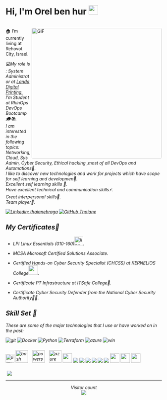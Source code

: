 <h1 align="left">Hi, I'm Orel ben hur <img src="https://raw.githubusercontent.com/MartinHeinz/MartinHeinz/master/wave.gif" width="30px"> </h1> <br/>
<img style="border-radius: 0.25rem" align="right" alt="GIF" src="https://github.com/abhisheknaiidu/abhisheknaiidu/blob/master/code.gif?raw=true" width="420"/>
🏠 I’m currently living at Rehovot City, Israel. <br/>
<p><em>💻My role is : System Administrator at <a href="https://www.landanano.com/about-us/company">Landa Digital Printing.</a> <br/>
I’m Student at RhinOps DevOps Bootcamp🎓📚. <br/>
I am interested in the following topics: Networking, Cloud, Sys Admin, Cyber Security, Ethical hacking ,most of all DevOps and Automations🚀. <br/>
I like to discover new technologies and work for projects which have scope for self learning and developmen🧠. <br/>
Excellent self learning skills 🦁.<br/>
Have excellent technical and communication skills⚡.<br/>
Great interpersonal skills🧞‍.<br/>
Team player👤.<br/>

 
[![Linkedin: thaianebraga](https://img.shields.io/badge/-OrelBenHur-blue?style=flat-square&logo=Linkedin&logoColor=white&link=https://www.linkedin.com/in/orel-ben-hur-86b3201a3/)](https://www.linkedin.com/in/orel-ben-hur-86b3201a3/)
[![GitHub Thaiane](https://img.shields.io/github/followers/orel199973?label=follow&style=social)](https://github.com/orel199973)

 
<h2>My Certificates🚀</h2>

- LPI Linux Essentials (010-160)<img title="linux" alt="linux" src="https://raw.githubusercontent.com/Thomas-George-T/Thomas-George-T/master/assets/linux-tux.svg" width="28" />. <br/>
- MCSA Microsoft Certified Solutions Associate.

 
- Certified Hands-on Cyber Security Specialist (CHCSS) at KERNELIOS College<a href="https://www.thoughtworks.com"></a><img src="https://media.giphy.com/media/WUlplcMpOCEmTGBtBW/giphy.gif" width="30">. <br/>
- Certificate PT Infrastructure  at ITSafe College🔎. <br/>
- Certificate  Cyber Security Defender from the National Cyber Security Authority👨‍💻. <br/>

<h2>Skill Set 💪</h2>
These are some of the major technologies that I use or have worked on in the past:
</p>
<img alt="git" src="https://img.shields.io/badge/-Git-F05032?style=flat-square&logo=git&logoColor=white" />
<img alt="Docker" src="https://img.shields.io/badge/-Docker-46a2f1?style=flat-square&logo=docker&logoColor=white" />
<img alt="Python" src="https://img.shields.io/badge/Python-3776AB?style=flat-square&logo=python&logoColor=white" />
<img alt="Terraform" src="https://badgen.net/badge/icon/terraform?icon=terraform&label" />
<img alt="azure" src="https://user-images.githubusercontent.com/47865329/139946401-c430e531-d1e6-47e5-ae1d-0b8b49886f8f.png" />
<img alt="win" src="https://img.shields.io/badge/Windows-0078D6?style=for-the-badge&logo=windows&logoColor=white" />
</p>                                                                                                                                                                                                                                                                                                                                                                                                                                                 
</p>
<img title="linux" alt="linux" src="https://raw.githubusercontent.com/Thomas-George-T/Thomas-George-T/master/assets/linux-tux.svg" width="28" />
<img src="https://www.vectorlogo.zone/logos/gnu_bash/gnu_bash-icon.svg" alt="bash" width="40" height="40"/>
<img style="margin: 10px" src="https://profilinator.rishav.dev/skills-assets/powershell.png" alt="powershell" width="40" height="40" />
<img src="https://www.vectorlogo.zone/logos/microsoft_azure/microsoft_azure-icon.svg" alt="azure" width="40" height="40" />
<code><img height="30" src="https://raw.githubusercontent.com/dereknguyen269/dereknguyen269/master/images/postgresql.png"></code>
<a href="https://git-scm.com/" title="Git"><img src="https://raw.githubusercontent.com/hussainweb/hussainweb/main/icons/git.png" /></a>
<a href="https://www.python.org/" title="Python"><img src="https://raw.githubusercontent.com/hussainweb/hussainweb/main/icons/python.png" /></a>
<a href="https://www.docker.com/" title="Docker"><img src="https://raw.githubusercontent.com/hussainweb/hussainweb/main/icons/docker.png" /></a>
<a href="https://www.terraform.io/" title="Terraform"><img src="https://raw.githubusercontent.com/hussainweb/hussainweb/main/icons/terraform.png" /></a>
<a href="https://www.ansible.com/" title="Ansible"><img src="https://raw.githubusercontent.com/hussainweb/hussainweb/main/icons/ansible.png" /></a>
<a href="https://code.visualstudio.com/" title="Visual Studio Code"><img src="https://raw.githubusercontent.com/hussainweb/hussainweb/main/icons/vscode.png" /></a>
<code><img height="30" src="https://raw.githubusercontent.com/dereknguyen269/dereknguyen269/master/images/html.png"></code>
<code><img height="30" src="https://raw.githubusercontent.com/dereknguyen269/dereknguyen269/master/images/css3.png"></code>
<code><img height="30" src="https://raw.githubusercontent.com/dereknguyen269/dereknguyen269/master/images/js.png"></code>
</p>

                                                                                                                 
<p>
   &nbsp;<img align="center" src="https://github-readme-stats.vercel.app/api?username=orel199973&&show_icons=true&title_color=ffffff&icon_color=00ff00&text_color=ffffff&bg_color=151515" /></p>
<p>
                                                                                                                                                                                                                       
---
<p align="center"> 
  Visitor count<br>
  <img src="https://profile-counter.glitch.me/orel199973/count.svg" />
</p>         


